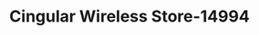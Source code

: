 ---
f_zip-code: 93065
f_state-code: CA
title: Cingular Wireless Store-14994
f_phone: 805-522-0939
f_city-only: Simi Valley
f_address: 1656 East Los Angeles Avenue Simi Valley
f_location-unique-id: '14994'
slug: cingular-wireless-store-14994
updated-on: '2024-05-30T13:46:58.046Z'
created-on: '2024-05-30T13:36:59.803Z'
published-on: '2024-05-30T13:54:32.469Z'
f_city-state: cms/city/simi-valley-ca.md
f_company: cms/company/cingular-wireless-store.md
f_state: cms/state/california.md
layout: '[payday-loan].html'
tags: payday-loan
---